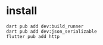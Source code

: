 # install

```
dart pub add dev:build_runner
dart pub add dev:json_serializable
flutter pub add http
```